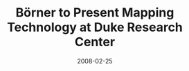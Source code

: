 ---
date: 2008-02-25
title: "Börner to Present Mapping Technology at Duke Research Center"
source: SoIC News
sourceUrl: http://www.slis.indiana.edu/news/story.php?story_id=1677
pdfLink: 20080225-borner-maptech.pdf
---